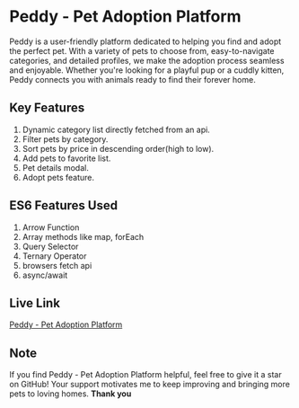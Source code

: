 # Peddy - Pet Adoption Platform

Peddy is a user-friendly platform dedicated to helping you find and adopt the perfect pet. With a variety of pets to choose from, easy-to-navigate categories, and detailed profiles, we make the adoption process seamless and enjoyable. Whether you're looking for a playful pup or a cuddly kitten, Peddy connects you with animals ready to find their forever home.

## Key Features

1. Dynamic category list directly fetched from an api.
2. Filter pets by category.
3. Sort pets by price in descending order(high to low).
4. Add pets to favorite list.
5. Pet details modal.
6. Adopt pets feature.

## ES6 Features Used

1. Arrow Function
2. Array methods like map, forEach
3. Query Selector
4. Ternary Operator
5. browsers fetch api
6. async/await

## Live Link

[Peddy - Pet Adoption Platform](https://pet-adopt-fahim047.netlify.app/)

## Note

If you find Peddy - Pet Adoption Platform helpful, feel free to give it a star on GitHub! Your support motivates me to keep improving and bringing more pets to loving homes. **Thank you**
